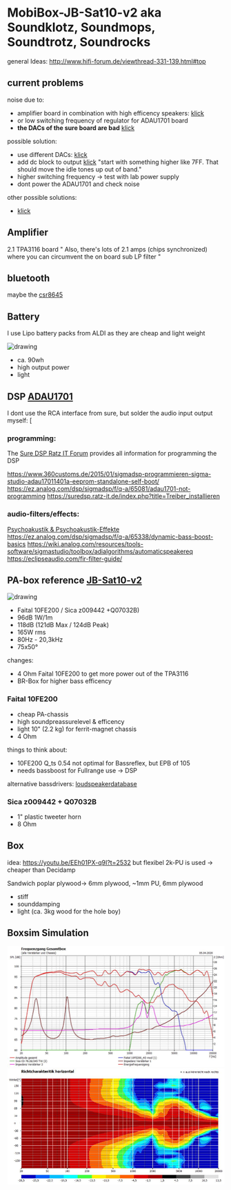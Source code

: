 # MobiBox-JB-Sat10-v2 aka Soundklotz, Soundmops, Soundtrotz, Soundrocks

general Ideas: http://www.hifi-forum.de/viewthread-331-139.html#top


## current problems
noise due to:
- amplifier board in combination with high efficency speakers: [klick](https://www.lautsprecherforum.eu/viewtopic.php?t=6531)
- or low switching frequency of regulator for ADAU1701 board 
- **the DACs of the sure board are bad** [klick](https://stromrichter.org/showthread.php?tid=4238) 

possible solution: 
- use different DACs: [klick](https://www.google.com/search?client=firefox-b-d&q=PCM5102)
- add dc block to output [klick](https://ez.analog.com/dsp/sigmadsp/f/q-a/65144/adau1701-noise-tone-issues) "start with something higher like 7FF. That should move the idle tones up out of band."
- higher switching frequency -> test with lab power supply
- dont power the ADAU1701 and check noise

other possible solutions:
- [klick](https://www.diyaudio.com/forums/digital-line-level/294423-electronics-adau1701-module-12.html#post5033060)
## Amplifier 

2.1 TPA3116 board
" Also, there's lots of 2.1 amps (chips synchronized) where you can circumvent the on board sub LP filter "
## bluetooth

maybe the [csr8645](http://www.360customs.de/2017/01/csr8645-bluetooth-4-0-apt-x-mp3-aac-faststream-breakout-board/)

## Battery

I use Lipo battery packs from ALDI as they are cheap and light weight 

<img src="https://s7g10.scene7.com/is/image/aldi/202009080257?$H10-XL$" alt="drawing" width="200"/> 

- ca. 90wh
- high output power
- light

## DSP [ADAU1701](https://www.analog.com/media/en/technical-documentation/data-sheets/ADAU1701.pdf)

I dont use the RCA interface from sure, but solder the audio input output myself:
[

### programming:

The [Sure DSP Ratz IT Forum](https://suredsp.ratz-it.de/) provides all information for programming the DSP

https://www.360customs.de/2015/01/sigmadsp-programmieren-sigma-studio-adau17011401a-eeprom-standalone-self-boot/  
https://ez.analog.com/dsp/sigmadsp/f/q-a/65081/adau1701-not-programming
https://suredsp.ratz-it.de/index.php?title=Treiber_installieren

### audio-filters/effects:

[Psychoakustik & Psychoakustik-Effekte](https://curdt.home.hdm-stuttgart.de/PDF/Psychoakustik_und_Psychoakustik_Effekte.pdf)
https://ez.analog.com/dsp/sigmadsp/f/q-a/65338/dynamic-bass-boost-basics
https://wiki.analog.com/resources/tools-software/sigmastudio/toolbox/adialgorithms/automaticspeakereq
https://eclipseaudio.com/fir-filter-guide/

## PA-box reference [JB-Sat10-v2](https://www.lautsprecherforum.eu/viewtopic.php?t=4907)  
 
<img src="https://www.lautsprecherforum.eu/images/files/x_id_high_3_1967.jpg" alt="drawing" width="200"/> 

- Faital 10FE200 / Sica z009442 +Q07032B)  
- 96dB 1W/1m  
- 118dB (121dB Max / 124dB Peak) 
- 165W rms  
- 80Hz - 20,3kHz  
- 75x50°

changes:  

- 4 Ohm Faital 10FE200 to get more power out of the TPA3116
- BR-Box for higher bass efficency

### Faital 10FE200 
  
- cheap PA-chassis
- high soundpreassurelevel & efficency
- light 10" (2.2 kg) for ferrit-magnet chassis
- 4 Ohm

things to think about:  
- 10FE200 Q_ts 0.54 not optimal for Bassreflex, but EPB of 105  
- needs bassboost for Fullrange use -> DSP

alternative bassdrivers: [loudspeakerdatabase](http://www.loudspeakerdatabase.com/search/type=Subwoofer,Woofer,Mid_Bass,Mid-range,Full-range/8.0_size_in_12.0/1_z_4/100_pw_500/94.0_spl_118.0/9_fs_70/0.13_qts_0.70/sort=-spl)

### Sica z009442 + Q07032B

- 1" plastic tweeter horn
- 8 Ohm

## Box

idea: https://youtu.be/EEh01PX-q9I?t=2532 but flexibel 2k-PU is used -> cheaper than Decidamp

Sandwich poplar plywood-> 6mm plywood, ~1mm PU, 6mm plywood  
- stiff
- sounddamping
- light (ca. 3kg wood for the hole boy)

## Boxsim Simulation

![SPL](Simulation/SPL.jpg)
![Richtcharakteristik](Simulation/Richtcharakteristik.jpg)


